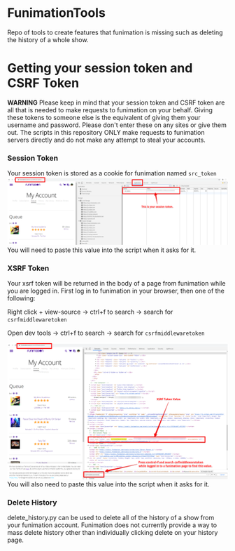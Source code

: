 # FunimationTools
Repo of tools to create features that funimation is missing such as deleting the history of a whole show.


# Getting your session token and CSRF Token

**WARNING** Please keep in mind that your session token and CSRF token are all that is needed to make requests to funimation on your behalf. Giving these tokens to someone else is the equivalent of giving them your username and password. Please don't enter these on any sites or give them out. The scripts in this repository ONLY make requests to funimation servers directly and do not make any attempt to steal your accounts.

### Session Token
Your session token is stored as a cookie for funimation named `src_token`
![Getting your session token.](images/getting_session_cookie.png)
You will need to paste this value into the script when it asks for it.

### XSRF Token
Your xsrf token will be returned in the body of a page from funimation while you are logged in.
First log in to funimation in your browser, then one of the following:

Right click + view-source -> ctrl+f to search -> search for `csrfmiddlewaretoken`

Open dev tools -> ctrl+f to search -> search for `csrfmiddlewaretoken`

![Getting your XSRF token.](images/get_xsrf_token.png)
You will also need to paste this value into the script when it asks for it.

### Delete History
delete_history.py can be used to delete all of the history of a show from your funimation account.
Funimation does not currently provide a way to mass delete history other than individually clicking delete on your history page.
